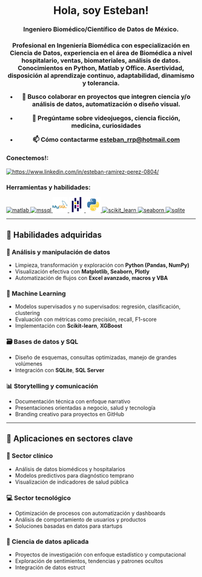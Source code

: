 <h1 align="center"> Hola, soy Esteban!</h1>
<h3 align="center">Ingeniero Biomédico/Científico de Datos de México.</h3>

<h3 align="center">Profesional en Ingeniería Biomédica con especialización en Ciencia de Datos, experiencia en el área de Biomédica a nivel hospitalario, ventas, biomateriales, análisis de datos. Conocimientos en Python, Matlab y Office. Asertividad, disposición al aprendizaje continuo, adaptabilidad, dinamismo y tolerancia. 


- 👯 Busco colaborar en **proyectos que integren ciencia y/o análisis de datos, automatización o diseño visual.**

- 💬 Pregúntame sobre **videojuegos, ciencia ficción, medicina, curiosidades**

- 📫 Cómo contactarme **esteban_rrp@hotmail.com**

<h3 align="left">Conectemos!:</h3>
<p align="left">
<a href="https://linkedin.com/in/https://www.linkedin.com/in/esteban-ramirez-perez-0804/" target="blank"><img align="center" src="https://raw.githubusercontent.com/rahuldkjain/github-profile-readme-generator/master/src/images/icons/Social/linked-in-alt.svg" alt="https://www.linkedin.com/in/esteban-ramirez-perez-0804/" height="30" width="40" /></a>
</p>

<h3 align="left">Herramientas y habilidades:</h3>
<p align="left"> <a href="https://www.mathworks.com/" target="_blank" rel="noreferrer"> <img src="https://upload.wikimedia.org/wikipedia/commons/2/21/Matlab_Logo.png" alt="matlab" width="40" height="40"/> </a> <a href="https://www.microsoft.com/en-us/sql-server" target="_blank" rel="noreferrer"> <img src="https://www.svgrepo.com/show/303229/microsoft-sql-server-logo.svg" alt="mssql" width="40" height="40"/> </a> <a href="https://www.mysql.com/" target="_blank" rel="noreferrer"> <img src="https://raw.githubusercontent.com/devicons/devicon/master/icons/mysql/mysql-original-wordmark.svg" alt="mysql" width="40" height="40"/> </a> <a href="https://pandas.pydata.org/" target="_blank" rel="noreferrer"> <img src="https://raw.githubusercontent.com/devicons/devicon/2ae2a900d2f041da66e950e4d48052658d850630/icons/pandas/pandas-original.svg" alt="pandas" width="40" height="40"/> </a> <a href="https://www.python.org" target="_blank" rel="noreferrer"> <img src="https://raw.githubusercontent.com/devicons/devicon/master/icons/python/python-original.svg" alt="python" width="40" height="40"/> </a> <a href="https://scikit-learn.org/" target="_blank" rel="noreferrer"> <img src="https://upload.wikimedia.org/wikipedia/commons/0/05/Scikit_learn_logo_small.svg" alt="scikit_learn" width="40" height="40"/> </a> <a href="https://seaborn.pydata.org/" target="_blank" rel="noreferrer"> <img src="https://seaborn.pydata.org/_images/logo-mark-lightbg.svg" alt="seaborn" width="40" height="40"/> </a> <a href="https://www.sqlite.org/" target="_blank" rel="noreferrer"> <img src="https://www.vectorlogo.zone/logos/sqlite/sqlite-icon.svg" alt="sqlite" width="40" height="40"/> </a> </p>

---

## 🚀 Habilidades adquiridas

### 🔢 Análisis y manipulación de datos
- Limpieza, transformación y exploración con **Python (Pandas, NumPy)**
- Visualización efectiva con **Matplotlib, Seaborn, Plotly**
- Automatización de flujos con **Excel avanzado, macros y VBA**

### 🧠 Machine Learning
- Modelos supervisados y no supervisados: regresión, clasificación, clustering
- Evaluación con métricas como precisión, recall, F1-score
- Implementación con **Scikit-learn**, **XGBoost**

### 🗃️ Bases de datos y SQL
- Diseño de esquemas, consultas optimizadas, manejo de grandes volúmenes
- Integración con **SQLite**, **SQL Server**

### 📊 Storytelling y comunicación
- Documentación técnica con enfoque narrativo
- Presentaciones orientadas a negocio, salud y tecnología
- Branding creativo para proyectos en GitHub

---

## 🧬 Aplicaciones en sectores clave

### 🏥 Sector clínico
- Análisis de datos biomédicos y hospitalarios
- Modelos predictivos para diagnóstico temprano
- Visualización de indicadores de salud pública

### 💻 Sector tecnológico
- Optimización de procesos con automatización y dashboards
- Análisis de comportamiento de usuarios y productos
- Soluciones basadas en datos para startups

### 🔬 Ciencia de datos aplicada
- Proyectos de investigación con enfoque estadístico y computacional
- Exploración de sentimientos, tendencias y patrones ocultos
- Integración de datos estruct



<!--
**estebanrrp/estebanrrp** is a ✨ _special_ ✨ repository because its `README.md` (this file) appears on your GitHub profile.

Here are some ideas to get you started:

- 🔭 I’m currently working on ...
- 🌱 I’m currently learning ...
- 👯 I’m looking to collaborate on ...
- 🤔 I’m looking for help with ...
- 💬 Ask me about ...
- 📫 How to reach me: ...
- 😄 Pronouns: ...
- ⚡ Fun fact: ...
-->
